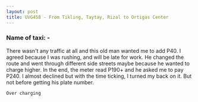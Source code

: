 ```yaml
---
layout: post
title: UVG458 - From Tikling, Taytay, Rizal to Ortigas Center
---
```


### Name of taxi: -

There wasn't any traffic at all and this old man wanted me to add P40. I agreed because I was rushing, and will be late for work. He changed the route and went through different side streets maybe because he wanted to charge higher. In the end, the meter read P190+ and he asked me to pay P240. I almost declined but with the time ticking, I turned my back on it. But not before getting his plate number.

```Over charging```
